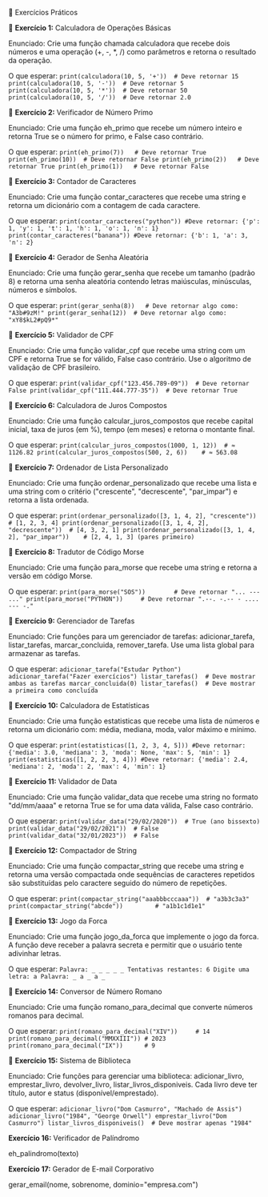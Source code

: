 🧪 Exercícios Práticos

📝 **Exercício 1:** Calculadora de Operações Básicas

Enunciado: Crie uma função chamada calculadora que recebe dois números e uma operação (+, -, *, /) como parâmetros 
e retorna o resultado da operação.

O que esperar:
`print(calculadora(10, 5, '+'))  # Deve retornar 15
print(calculadora(10, 5, '-'))  # Deve retornar 5
print(calculadora(10, 5, '*'))  # Deve retornar 50
print(calculadora(10, 5, '/'))  # Deve retornar 2.0`

📝 **Exercício 2:** Verificador de Número Primo

Enunciado: Crie uma função eh_primo que recebe um número inteiro e 
retorna True se o número for primo, e False caso contrário.

O que esperar:
`print(eh_primo(7))   # Deve retornar True
print(eh_primo(10))  # Deve retornar False
print(eh_primo(2))   # Deve retornar True
print(eh_primo(1))   # Deve retornar False`

📝 **Exercício 3:** Contador de Caracteres

Enunciado: Crie uma função contar_caracteres que recebe 
uma string e retorna um dicionário com a contagem de cada caractere.

O que esperar:
`print(contar_caracteres("python"))
#Deve retornar: {'p': 1, 'y': 1, 't': 1, 'h': 1, 'o': 1, 'n': 1}
print(contar_caracteres("banana"))
#Deve retornar: {'b': 1, 'a': 3, 'n': 2}`

📝 **Exercício 4:** Gerador de Senha Aleatória

Enunciado: Crie uma função gerar_senha que recebe um tamanho (padrão 8) e 
retorna uma senha aleatória contendo letras maiúsculas, minúsculas, números e símbolos.

O que esperar:
`print(gerar_senha(8))   # Deve retornar algo como: "A3b#9zM!"
print(gerar_senha(12))  # Deve retornar algo como: "xY8$kL2#pQ9*"`

📝 **Exercício 5:** Validador de CPF

Enunciado: Crie uma função validar_cpf que recebe uma string com um CPF e 
retorna True se for válido, False caso contrário. Use o algoritmo de validação de CPF brasileiro.

O que esperar:
`print(validar_cpf("123.456.789-09"))  # Deve retornar False
print(validar_cpf("111.444.777-35"))  # Deve retornar True`

📝 **Exercício 6:** Calculadora de Juros Compostos

Enunciado: Crie uma função calcular_juros_compostos que recebe capital inicial, 
taxa de juros (em %), tempo (em meses) e retorna o montante final.

O que esperar:
`print(calcular_juros_compostos(1000, 1, 12))  # ≈ 1126.82
print(calcular_juros_compostos(500, 2, 6))    # ≈ 563.08`

📝 **Exercício 7:** Ordenador de Lista Personalizado

Enunciado: Crie uma função ordenar_personalizado que recebe 
uma lista e uma string com o critério ("crescente", "decrescente", "par_impar") e retorna a lista ordenada.

O que esperar:
`print(ordenar_personalizado([3, 1, 4, 2], "crescente"))    # [1, 2, 3, 4]
print(ordenar_personalizado([3, 1, 4, 2], "decrescente"))  # [4, 3, 2, 1]
print(ordenar_personalizado([3, 1, 4, 2], "par_impar"))    # [2, 4, 1, 3] (pares primeiro)`

📝 **Exercício 8:** Tradutor de Código Morse

Enunciado: Crie uma função para_morse que recebe uma string e retorna a versão em código Morse.

O que esperar:
`print(para_morse("SOS"))        # Deve retornar "... --- ..."
print(para_morse("PYTHON"))     # Deve retornar ".--. -.-- - .... --- -."`

📝 **Exercício 9:** Gerenciador de Tarefas

Enunciado: Crie funções para um gerenciador 
de tarefas: adicionar_tarefa, listar_tarefas, marcar_concluida, remover_tarefa. 
Use uma lista global para armazenar as tarefas.

O que esperar:
`adicionar_tarefa("Estudar Python")
adicionar_tarefa("Fazer exercícios")
listar_tarefas()  # Deve mostrar ambas as tarefas
marcar_concluida(0)
listar_tarefas()  # Deve mostrar a primeira como concluída`

📝 **Exercício 10:** Calculadora de Estatísticas

Enunciado: Crie uma função estatisticas que recebe uma lista de números e 
retorna um dicionário com: média, mediana, moda, valor máximo e mínimo.

O que esperar:
`print(estatisticas([1, 2, 3, 4, 5]))
#Deve retornar: {'media': 3.0, 'mediana': 3, 'moda': None, 'max': 5, 'min': 1}
print(estatisticas([1, 2, 2, 3, 4]))
#Deve retornar: {'media': 2.4, 'mediana': 2, 'moda': 2, 'max': 4, 'min': 1}`

📝 **Exercício 11:** Validador de Data

Enunciado: Crie uma função validar_data que recebe uma string no formato "dd/mm/aaaa" e 
retorna True se for uma data válida, False caso contrário.

O que esperar:
`print(validar_data("29/02/2020"))  # True (ano bissexto)
print(validar_data("29/02/2021"))  # False
print(validar_data("32/01/2023"))  # False`

📝 **Exercício 12:** Compactador de String

Enunciado: Crie uma função compactar_string que recebe uma string e retorna uma versão compactada 
onde sequências de caracteres repetidos são substituídas pelo caractere seguido do número de repetições.

O que esperar:
`print(compactar_string("aaabbbcccaaa"))  # "a3b3c3a3"
print(compactar_string("abcde"))         # "a1b1c1d1e1"`

📝 **Exercício 13:** Jogo da Forca

Enunciado: Crie uma função jogo_da_forca que implemente o jogo da forca. 
A função deve receber a palavra secreta e permitir que o usuário tente adivinhar letras.

O que esperar:
`Palavra: _ _ _ _ _
Tentativas restantes: 6
Digite uma letra: a
Palavra: _ a _ a _`

📝 **Exercício 14:** Conversor de Número Romano

Enunciado: Crie uma função romano_para_decimal que converte números romanos para decimal.

O que esperar:
`print(romano_para_decimal("XIV"))     # 14
print(romano_para_decimal("MMXXIII")) # 2023
print(romano_para_decimal("IX"))      # 9`

📝 **Exercício 15:** Sistema de Biblioteca

Enunciado: Crie funções para gerenciar uma biblioteca: adicionar_livro, emprestar_livro, devolver_livro, listar_livros_disponiveis. Cada livro deve ter título, autor e status (disponível/emprestado).

O que esperar:
`adicionar_livro("Dom Casmurro", "Machado de Assis")
adicionar_livro("1984", "George Orwell")
emprestar_livro("Dom Casmurro")
listar_livros_disponiveis()  # Deve mostrar apenas "1984"`

**Exercício 16:** Verificador de Palíndromo

eh_palindromo(texto)

**Exercício 17:** Gerador de E-mail Corporativo

gerar_email(nome, sobrenome, dominio="empresa.com")
